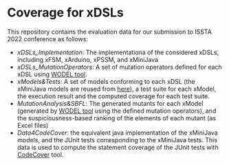 # Coverage for xDSLs
This repository contains the evaluation data for our submission to ISSTA 2022 conference as follows:
- *xDSLs_Implementation*: The implementationa of the considered xDSLs, including xFSM, xArduino, xPSSM, and xMiniJava
- *xDSLs_MutationOperators*: A set of mutation operators defined for each xDSL using [WODEL tool](https://gomezabajo.github.io/Wodel/).
- *xModels&Tests*: A set of models conforming to each xDSL (the xMiniJava models are reused from [here](https://www.cambridge.org/resources/052182060X/#programs)), a test suite for each xModel, the execution result and the computed coverage for each test suite.
- *MutationAnalysis&SBFL*: The generated mutants for each xModel (generated by [WODEL tool](https://gomezabajo.github.io/Wodel/) using the defined mutation operators), and the suspiciousness-based ranking of the elements of each mutant (as Excel files)
- *Data4CodeCover*: the equivalent java implementation of the xMiniJava models, and the JUnit tests corresponding to the xMiniJava tests. This data is used to compute the statement coverage of the JUnit tests with [CodeCover](http://codecover.org/index.html) tool. 
